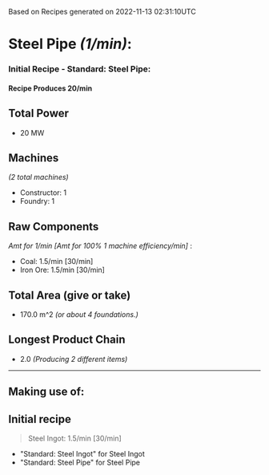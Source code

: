 Based on Recipes generated on 2022-11-13 02:31:10UTC
# Steel Pipe *(1/min)*:
### Initial Recipe - Standard: Steel Pipe:


#### Recipe Produces 20/min

## Total Power
*  20 MW

## Machines
*(2 total machines)*
* Constructor: 1
* Foundry: 1

## Raw Components
*Amt for 1/min [Amt for 100% 1 machine efficiency/min]*
:
* Coal: 1.5/min [30/min]
* Iron Ore: 1.5/min [30/min]

## Total Area (give or take)
*  170.0 m^2
*(or about 4 foundations.)*

## Longest Product Chain
*  2.0
*(Producing 2 different items)*


------

## Making use of:

## Initial recipe
 
> Steel Ingot: 1.5/min [30/min]

* "Standard: Steel Ingot" for Steel Ingot
* "Standard: Steel Pipe" for Steel Pipe